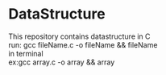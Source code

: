 # DataStructure
This repository contains datastructure in C</br>
run: gcc fileName.c -o fileName && fileName </br>
in terminal</br>
ex:gcc array.c -o array && array</br>